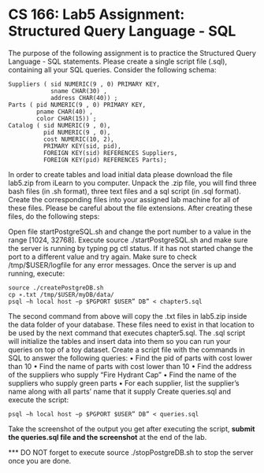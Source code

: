 # CS 166: Lab5 Assignment: Structured Query Language - SQL

The purpose of the following assignment is to practice the Structured
Query Language - SQL statements. Please create a single script file (.sql),
containing all your SQL queries.
Consider the following schema:
```
Suppliers ( sid NUMERIC(9 , 0) PRIMARY KEY,
            sname CHAR(30) ,
            address CHAR(40)) ;
Parts ( pid NUMERIC(9 , 0) PRIMARY KEY,
        pname CHAR(40) ,
        color CHAR(15)) ;
Catalog ( sid NUMERIC(9 , 0),
          pid NUMERIC(9 , 0),
          cost NUMERIC(10, 2),
          PRIMARY KEY(sid, pid),
          FOREIGN KEY(sid) REFERENCES Suppliers,
          FOREIGN KEY(pid) REFERENCES Parts);
```
In order to create tables and load initial data please download the file
lab5.zip from iLearn to you computer. Unpack the .zip file, you will find three
bash files (in .sh format), three text files and a sql script (in .sql format).
Create the corresponding files into your assigned lab machine for all of these
files. Please be careful about the file extensions. After creating these files, do
the following steps:

Open file startPostgreSQL.sh and change the port number to a value in the
range [1024, 32768]. Execute source ./startPostgreSQL.sh and make sure the
server is running by typing pg ctl status. If it has not started change the port
to a different value and try again. Make sure to check /tmp/$USER/logfile
for any error messages. Once the server is up and running, execute:
```
source ./createPostgreDB.sh
cp ∗.txt /tmp/$USER/myDB/data/
psql −h local host −p $PGPORT $USER” DB” < chapter5.sql
```
The second command from above will copy the .txt files in lab5.zip inside
the data folder of your database. These files need to exist in that location to
be used by the next command that executes chapter5.sql. The .sql script will
initialize the tables and insert data into them so you can run your queries on
top of a toy dataset.
Create a script file with the commands in SQL to answer the following
queries:
• Find the pid of parts with cost lower than 10
• Find the name of parts with cost lower than 10
• Find the address of the suppliers who supply “Fire Hydrant Cap”
• Find the name of the suppliers who supply green parts
• For each supplier, list the supplier’s name along with all parts’ name
that it supply
Create queries.sql and execute the script:
```
psql −h local host −p $PGPORT $USER” DB” < queries.sql
```
Take the screenshot of the output you get after executing the script, **submit
the queries.sql file and the screenshot** at the end of the lab. <bar>
            
  *** DO NOT forget to execute source ./stopPostgreDB.sh to stop the
server once you are done.
